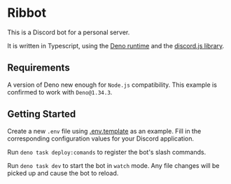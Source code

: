 # Ribbot

This is a Discord bot for a personal server.

It is written in Typescript, using the [Deno runtime](https://deno.land) and the
[discord.js library](https://discord.js.org/).

## Requirements

A version of Deno new enough for `Node.js` compatibility. This example is
confirmed to work with `Deno@1.34.3`.

## Getting Started

Create a new `.env` file using [.env.template](.env.template) as an example.
Fill in the corresponding configuration values for your Discord application.

Run `deno task deploy:comands` to register the bot's slash commands.

Run `deno task dev` to start the bot in `watch` mode. Any file changes will be
picked up and cause the bot to reload.
